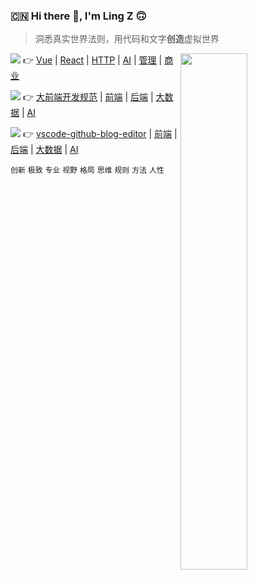 ### :cn: Hi there 👋, I'm Ling Z 🙃

> 洞悉真实世界法则，用代码和文字**创造**虚拟世界

<img align="right" width="46%" src="https://github-readme-stats.vercel.app/api?username=zerotj&show_icons=true&icon_color=0366d6&text_color=24292e&bg_color=ffffff&hide_title=true" />

<img src="https://img.shields.io/badge/-博客文章-orange" style="margin-top: -20px"/> 👉
[Vue](https://github.com/zhanglingx/blog/labels/Vue) | [React](https://github.com/zhanglingx/blog/labels/React)  | [HTTP](https://github.com/zhanglingx/blog/labels/http) | [AI](https://github.com/zhanglingx/blog/labels/ai) | [管理](https://github.com/zhanglingx/blog/labels/management) | [商业](https://github.com/zhanglingx/blog/labels/business)

<img src="https://img.shields.io/badge/-架构体系-yellow" /> 👉
[大前端开发规范](https://standard.zhangling.me) | [前端](https://github.com/zhanglingx?tab=repositories&q=fe) | [后端](https://github.com/zhanglingx?tab=repositories&q=be)  | [大数据](https://github.com/zhanglingx?tab=repositories&q=data) | [AI](https://github.com/zhanglingx?tab=repositories&q=ai)

<img src="https://img.shields.io/badge/-开源项目-green" /> 👉
[vscode-github-blog-editor]() | [前端](https://github.com/zhanglingx?tab=repositories&q=fe) | [后端](https://github.com/zhanglingx?tab=repositories&q=be)  | [大数据](https://github.com/zhanglingx?tab=repositories&q=data) | [AI](https://github.com/zhanglingx?tab=repositories&q=ai)

`创新` `极致` `专业` `视野` `格局` `思维` `规则` `方法` `人性`

<!-- 此处公众号二维码、各大平台链接、作品/书籍/商业项目链接 -->

<!--
**zhanglingx/zhanglingx** is a ✨ _special_ ✨ repository because its `README.md` (this file) appears on your GitHub profile.

Here are some ideas to get you started:

- 🔭 I’m currently working on ...
- 🌱 I’m currently learning ...
- 👯 I’m looking to collaborate on ...
- 🤔 I’m looking for help with ...
- 💬 Ask me about ...
- 📫 How to reach me: ...
- 😄 Pronouns: ...
- ⚡ Fun fact: ...
-->

